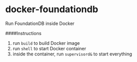 docker-foundationdb
===================

Run FoundationDB inside Docker

####Instructions
1. run ```build``` to build Docker image
2. run ```shell``` to start Docker container
3. inside the container, run ```supervisord&``` to start everything



